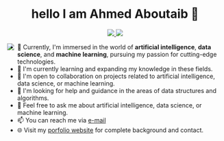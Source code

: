 
<h1 align="center">hello I am Ahmed Aboutaib 👋 </h1>
<p align="center">
  <a href="https://www.linkedin.com/in/ahmed-aboutaib-085089265/">
    <img src="https://img.shields.io/badge/linkedin-0077B5?style=flat&logo=linkedin&logoColor=white"/>
  </a>
  <a href="https://www.instagram.com/aboutaib.ahmed/">
    <img src="https://img.shields.io/badge/instagram-E4405F?style=flat&logo=instagram&logoColor=white"/>
  </a>
</p>

<img src="https://github.com/ahmedaboutaib/ahmed/blob/main/Monkey_Kid_Coding.gif" align='left' />




<!--
**ahmedaboutaib/ahmedaboutaib** is a ✨ _special_ ✨ repository because its `README.md` (this file) appears on your GitHub profile.

Here are some ideas to get you started:

- 🔭 I’m currently working on ...
- 🌱 I’m currently learning ...
- 👯 I’m looking to collaborate on ...
- 🤔 I’m looking for help with ...
- 💬 Ask me about ...
- 📫 How to reach me: ...
- 😄 Pronouns: ...
- ⚡ Fun fact: ...
-->
- 🔭 Currently, I'm immersed in the world of **artificial intelligence**, **data science**, and **machine learning**, pursuing my passion for cutting-edge technologies.
- 🌱 I'm currently learning and expanding my knowledge in these fields.
- 👯 I'm open to collaboration on projects related to artificial intelligence, data science, or machine learning.
- 🤔 I'm looking for help and guidance in the areas of data structures and algorithms.
- 💬 Feel free to ask me about artificial intelligence, data science, or machine learning.
- 📫 You can reach me via [e-mail](mailto:ahmadaboutaib@gmail.com)
- 🌐 Visit my [porfolio website](https://www.linkedin.com/in/ahmed-aboutaib-085089265/) for complete background and contact.

